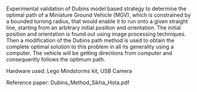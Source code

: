 Experimental validation of Dubins model based strategy to determine the optimal path of a Miniature Ground Vehicle (MGV), which is constrained by a bounded turning radius, that would enable it to run onto a given straight line, starting from an arbitrary initial position and orientation. The initial position and orientation is found out using image processing techniques. Then a modification of the  Dubins  path  method  is  used  to  obtain  the  complete optimal solution to this problem in all its generality using a computer. The   vehicle   will   be   getting directions   from computer and consequently follows the optimum path.

Hardware used: Lego Mindstorms kit, USB Camera

Reference paper: Dubins_Method_Sikha_Hota.pdf
